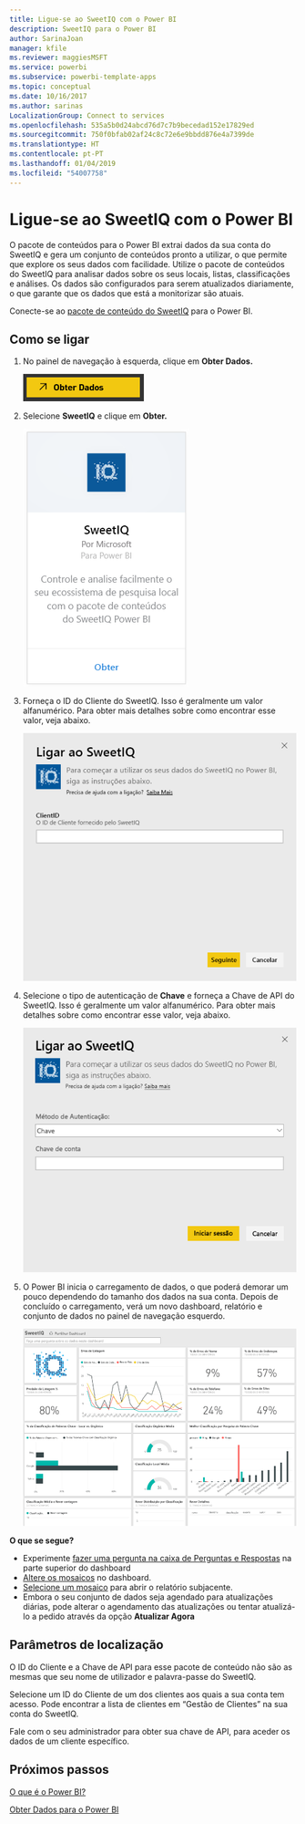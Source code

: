 ```yaml
---
title: Ligue-se ao SweetIQ com o Power BI
description: SweetIQ para o Power BI
author: SarinaJoan
manager: kfile
ms.reviewer: maggiesMSFT
ms.service: powerbi
ms.subservice: powerbi-template-apps
ms.topic: conceptual
ms.date: 10/16/2017
ms.author: sarinas
LocalizationGroup: Connect to services
ms.openlocfilehash: 535a5b0d24abcd76d7c7b9becedad152e17829ed
ms.sourcegitcommit: 750f0bfab02af24c8c72e6e9bbdd876e4a7399de
ms.translationtype: HT
ms.contentlocale: pt-PT
ms.lasthandoff: 01/04/2019
ms.locfileid: "54007758"
---
```

# <a name="connect-to-sweetiq-with-power-bi"></a>Ligue-se ao SweetIQ com o Power BI
O pacote de conteúdos para o Power BI extrai dados da sua conta do SweetIQ e gera um conjunto de conteúdos pronto a utilizar, o que permite que explore os seus dados com facilidade. Utilize o pacote de conteúdos do SweetIQ para analisar dados sobre os seus locais, listas, classificações e análises. Os dados são configurados para serem atualizados diariamente, o que garante que os dados que está a monitorizar são atuais.

Conecte-se ao [pacote de conteúdo do SweetIQ](https://app.powerbi.com/groups/me/getdata/services/sweetiq) para o Power BI.

## <a name="how-to-connect"></a>Como se ligar
1. No painel de navegação à esquerda, clique em **Obter Dados.**
   
    ![](media/service-connect-to-sweetiq/getdata.png)
2. Selecione **SweetIQ** e clique em **Obter.**
   
    ![](media/service-connect-to-sweetiq/sweetiq.png)
3. Forneça o ID do Cliente do SweetIQ. Isso é geralmente um valor alfanumérico. Para obter mais detalhes sobre como encontrar esse valor, veja abaixo.
   
    ![](media/service-connect-to-sweetiq/parameter.png)
4. Selecione o tipo de autenticação de **Chave** e forneça a Chave de API do SweetIQ. Isso é geralmente um valor alfanumérico. Para obter mais detalhes sobre como encontrar esse valor, veja abaixo.
   
    ![](media/service-connect-to-sweetiq/credentials.png)
5. O Power BI inicia o carregamento de dados, o que poderá demorar um pouco dependendo do tamanho dos dados na sua conta. Depois de concluído o carregamento, verá um novo dashboard, relatório e conjunto de dados no painel de navegação esquerdo.
   
    ![](media/service-connect-to-sweetiq/dashboard.png)

**O que se segue?**

* Experimente [fazer uma pergunta na caixa de Perguntas e Respostas](consumer/end-user-q-and-a.md) na parte superior do dashboard
* [Altere os mosaicos](service-dashboard-edit-tile.md) no dashboard.
* [Selecione um mosaico](consumer/end-user-tiles.md) para abrir o relatório subjacente.
* Embora o seu conjunto de dados seja agendado para atualizações diárias, pode alterar o agendamento das atualizações ou tentar atualizá-lo a pedido através da opção **Atualizar Agora**

## <a name="finding-parameters"></a>Parâmetros de localização
O ID do Cliente e a Chave de API para esse pacote de conteúdo não são as mesmas que seu nome de utilizador e palavra-passe do SweetIQ.

Selecione um ID do Cliente de um dos clientes aos quais a sua conta tem acesso. Pode encontrar a lista de clientes em “Gestão de Clientes” na sua conta do SweetIQ.

Fale com o seu administrador para obter sua chave de API, para aceder os dados de um cliente específico.

## <a name="next-steps"></a>Próximos passos
[O que é o Power BI?](power-bi-overview.md)

[Obter Dados para o Power BI](service-get-data.md)

